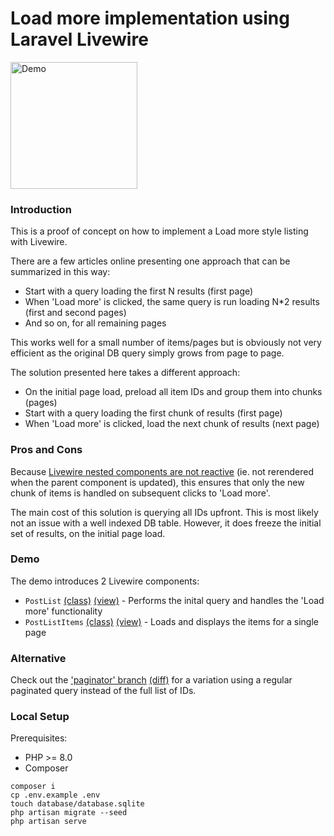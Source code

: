 # Load more implementation using Laravel Livewire

<img src="https://user-images.githubusercontent.com/7805679/178516083-a6b00b78-6d15-44fb-8d91-eeccca3f53ff.gif" width="203" alt="Demo">

### Introduction

This is a proof of concept on how to implement a Load more style listing with Livewire.

There are a few articles online presenting one approach that can be summarized in this way:

- Start with a query loading the first N results (first page)
- When 'Load more' is clicked, the same query is run loading N*2 results (first and second pages)
- And so on, for all remaining pages

This works well for a small number of items/pages but is obviously not very efficient as the original DB query simply grows from page to page.

The solution presented here takes a different approach:

- On the initial page load, preload all item IDs and group them into chunks (pages)
- Start with a query loading the first chunk of results (first page)
- When 'Load more' is clicked, load the next chunk of results (next page)

### Pros and Cons

Because [Livewire nested components are not reactive](https://laravel-livewire.com/docs/2.x/nesting-components) (ie. not rerendered when the parent component is updated), this ensures that only the new chunk of items is handled on subsequent clicks to 'Load more'.

The main cost of this solution is querying all IDs upfront. This is most likely not an issue with a well indexed DB table. However, it does freeze the initial set of results, on the initial page load.

### Demo

The demo introduces 2 Livewire components:

- `PostList` [(class)](https://github.com/pboivin/livewire-load-more-poc/blob/main/app/Http/Livewire/PostList.php) [(view)](https://github.com/pboivin/livewire-load-more-poc/blob/main/resources/views/livewire/post-list.blade.php) - Performs the inital query and handles the 'Load more' functionality 
- `PostListItems` [(class)](https://github.com/pboivin/livewire-load-more-poc/blob/main/app/Http/Livewire/PostListItems.php) [(view)](https://github.com/pboivin/livewire-load-more-poc/blob/main/resources/views/livewire/post-list-items.blade.php) - Loads and displays the items for a single page

### Alternative

Check out the ['paginator' branch](https://github.com/pboivin/livewire-load-more-poc/tree/paginator) [(diff)](https://github.com/pboivin/livewire-load-more-poc/commit/eba7253b1457dfeaf352a4e65ff3c78ec77e4d21) for a variation using a regular paginated query instead of the full list of IDs.

### Local Setup

Prerequisites:

- PHP >= 8.0
- Composer

```
composer i
cp .env.example .env
touch database/database.sqlite
php artisan migrate --seed
php artisan serve
```

